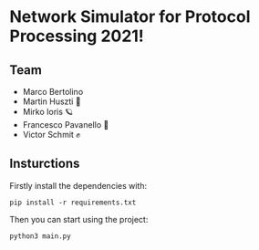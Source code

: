 # Network Simulator for Protocol Processing 2021!
## Team
- Marco Bertolino
- Martin Huszti 🌵
- Mirko Ioris 🪐
- Francesco Pavanello 👾
- Victor Schmit ✊

## Insturctions
Firstly install the dependencies with:

```
pip install -r requirements.txt
```
Then you can start using the project:
```
python3 main.py
```
